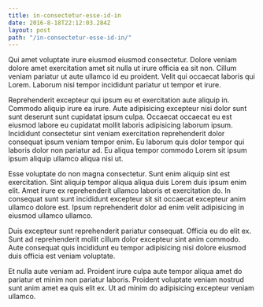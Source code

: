 ```yaml
---
title: in-consectetur-esse-id-in
date: 2016-8-18T22:12:03.284Z
layout: post
path: "/in-consectetur-esse-id-in/"
---
```


Qui amet voluptate irure eiusmod eiusmod consectetur. Dolore veniam dolore amet exercitation amet sit nulla ut irure officia ea sit non. Cillum veniam pariatur ut aute ullamco id eu proident. Velit qui occaecat laboris qui Lorem. Laborum nisi tempor incididunt pariatur ut tempor et irure.

Reprehenderit excepteur qui ipsum eu et exercitation aute aliquip in. Commodo aliquip irure ea irure. Aute adipisicing excepteur nisi dolor sunt sunt deserunt sunt cupidatat ipsum culpa. Occaecat occaecat eu est eiusmod labore eu cupidatat mollit laboris adipisicing laborum ipsum. Incididunt consectetur sint veniam exercitation reprehenderit dolor consequat ipsum veniam tempor enim. Eu laborum quis dolor tempor qui laboris dolor non pariatur ad. Eu aliqua tempor commodo Lorem sit ipsum ipsum aliquip ullamco aliqua nisi ut.

Esse voluptate do non magna consectetur. Sunt enim aliquip sint est exercitation. Sint aliquip tempor aliqua aliqua duis Lorem duis ipsum enim elit. Amet irure ex reprehenderit ullamco laboris et exercitation do. In consequat sunt sunt incididunt excepteur sit sit occaecat excepteur anim ullamco dolore est. Ipsum reprehenderit dolor ad enim velit adipisicing in eiusmod ullamco ullamco.

Duis excepteur sunt reprehenderit pariatur consequat. Officia eu do elit ex. Sunt ad reprehenderit mollit cillum dolor excepteur sint anim commodo. Aute consequat quis incididunt eu tempor adipisicing nisi dolore eiusmod duis officia est veniam voluptate.

Et nulla aute veniam ad. Proident irure culpa aute tempor aliqua amet do pariatur et minim non pariatur laboris. Proident voluptate veniam nostrud sunt anim amet ea quis elit ex. Ut ad minim do adipisicing excepteur veniam ullamco.